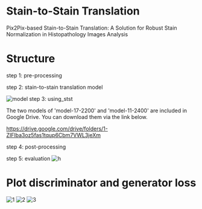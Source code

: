 # Stain-to-Stain Translation
Pix2Pix-based Stain-to-Stain Translation: A Solution for Robust Stain Normalization in Histopathology Images Analysis 
# Structure
step 1:	pre-processing

step 2:	stain-to-stain translation model

![model](https://user-images.githubusercontent.com/27900037/72138589-557a0500-33a2-11ea-9567-c3f88c1184ab.png)
step 3:	using_stst

The two models of 'model-17-2200' and 'model-11-2400' are included in Google Drive. You can download them via the link below.

https://drive.google.com/drive/folders/1-ZIFlba3oz5fas1tqup6Cbm7VWL3jeXm

step 4:	post-processing


step 5:	evaluation 
![h](https://user-images.githubusercontent.com/27900037/72138986-287a2200-33a3-11ea-8e34-b0651b8c140c.png)


# Plot discriminator and generator loss
![1](https://user-images.githubusercontent.com/27900037/72138096-4d6d9580-33a1-11ea-8466-ba227c210011.png)
![2](https://user-images.githubusercontent.com/27900037/72138104-52cae000-33a1-11ea-9245-b1368bf0c0e8.png)
![3](https://user-images.githubusercontent.com/27900037/72138109-552d3a00-33a1-11ea-97cb-0f4a77cfca50.png)
